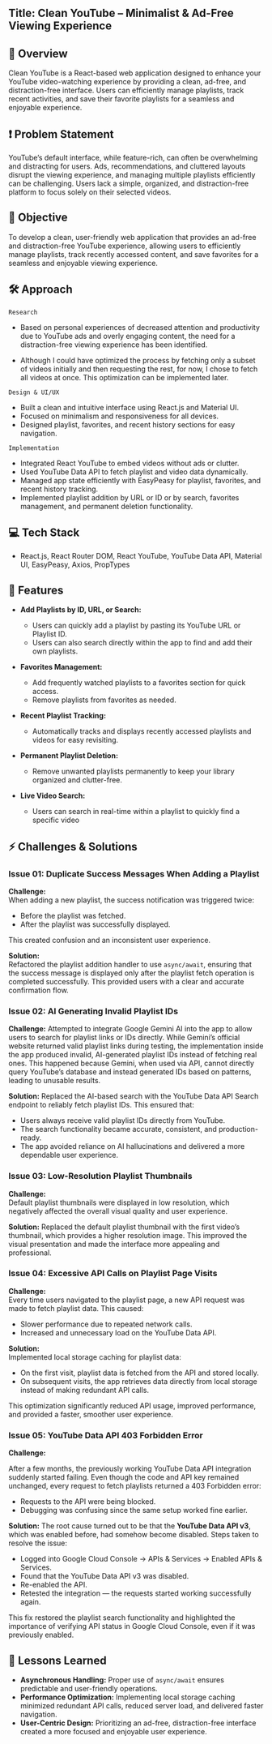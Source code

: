 ## Title: Clean YouTube – Minimalist & Ad-Free Viewing Experience

## 📄 Overview

Clean YouTube is a React-based web application designed to enhance your YouTube video-watching experience by providing a clean, ad-free, and distraction-free interface. Users can efficiently manage playlists, track recent activities, and save their favorite playlists for a seamless and enjoyable experience.

## ❗ Problem Statement

YouTube’s default interface, while feature-rich, can often be overwhelming and distracting for users. Ads, recommendations, and cluttered layouts disrupt the viewing experience, and managing multiple playlists efficiently can be challenging. Users lack a simple, organized, and distraction-free platform to focus solely on their selected videos.

## 🎯 Objective

To develop a clean, user-friendly web application that provides an ad-free and distraction-free YouTube experience, allowing users to efficiently manage playlists, track recently accessed content, and save favorites for a seamless and enjoyable viewing experience.

## 🛠️ Approach

`Research`

- Based on personal experiences of decreased attention and productivity due to YouTube ads and overly engaging content, the need for a distraction-free viewing experience has been identified.

- Although I could have optimized the process by fetching only a subset of videos initially and then requesting the rest, for now, I chose to fetch all videos at once. This optimization can be implemented later.

`Design & UI/UX`

- Built a clean and intuitive interface using React.js and Material UI.
- Focused on minimalism and responsiveness for all devices.
- Designed playlist, favorites, and recent history sections for easy navigation.

`Implementation`

- Integrated React YouTube to embed videos without ads or clutter.
- Used YouTube Data API to fetch playlist and video data dynamically.
- Managed app state efficiently with EasyPeasy for playlist, favorites, and recent history tracking.
- Implemented playlist addition by URL or ID or by search, favorites management, and permanent deletion functionality.

## 💻 Tech Stack

- React.js, React Router DOM, React YouTube, YouTube Data API, Material UI, EasyPeasy, Axios, PropTypes

## 🔑 Features

- **Add Playlists by ID, URL, or Search:**

  - Users can quickly add a playlist by pasting its YouTube URL or Playlist ID.
  - Users can also search directly within the app to find and add their own playlists.

- **Favorites Management:**

  - Add frequently watched playlists to a favorites section for quick access.
  - Remove playlists from favorites as needed.

- **Recent Playlist Tracking:**

  - Automatically tracks and displays recently accessed playlists and videos for easy revisiting.

- **Permanent Playlist Deletion:**

  - Remove unwanted playlists permanently to keep your library organized and clutter-free.

- **Live Video Search:**

  - Users can search in real-time within a playlist to quickly find a specific video

## ⚡ Challenges & Solutions

### **Issue 01: Duplicate Success Messages When Adding a Playlist**

**Challenge:**  
When adding a new playlist, the success notification was triggered twice:

- Before the playlist was fetched.
- After the playlist was successfully displayed.

This created confusion and an inconsistent user experience.

**Solution:**  
Refactored the playlist addition handler to use `async/await`, ensuring that the success message is displayed only after the playlist fetch operation is completed successfully. This provided users with a clear and accurate confirmation flow.

### **Issue 02: AI Generating Invalid Playlist IDs**

**Challenge:**
Attempted to integrate Google Gemini AI into the app to allow users to search for playlist links or IDs directly. While Gemini’s official website returned valid playlist links during testing, the implementation inside the app produced invalid, AI-generated playlist IDs instead of fetching real ones. This happened because Gemini, when used via API, cannot directly query YouTube’s database and instead generated IDs based on patterns, leading to unusable results.

**Solution:**
Replaced the AI-based search with the YouTube Data API Search endpoint to reliably fetch playlist IDs. This ensured that:

- Users always receive valid playlist IDs directly from YouTube.
- The search functionality became accurate, consistent, and production-ready.
- The app avoided reliance on AI hallucinations and delivered a more dependable user experience.

### **Issue 03: Low-Resolution Playlist Thumbnails**

**Challenge:**  
Default playlist thumbnails were displayed in low resolution, which negatively affected the overall visual quality and user experience.

**Solution:**
Replaced the default playlist thumbnail with the first video’s thumbnail, which provides a higher resolution image. This improved the visual presentation and made the interface more appealing and professional.

### **Issue 04: Excessive API Calls on Playlist Page Visits**

**Challenge:**  
Every time users navigated to the playlist page, a new API request was made to fetch playlist data. This caused:

- Slower performance due to repeated network calls.
- Increased and unnecessary load on the YouTube Data API.

**Solution:**  
Implemented local storage caching for playlist data:

- On the first visit, playlist data is fetched from the API and stored locally.
- On subsequent visits, the app retrieves data directly from local storage instead of making redundant API calls.

This optimization significantly reduced API usage, improved performance, and provided a faster, smoother user experience.

### **Issue 05: YouTube Data API 403 Forbidden Error**

**Challenge:**

After a few months, the previously working YouTube Data API integration suddenly started failing. Even though the code and API key remained unchanged, every request to fetch playlists returned a 403 Forbidden error:

- Requests to the API were being blocked.
- Debugging was confusing since the same setup worked fine earlier.

**Solution:**
The root cause turned out to be that the **YouTube Data API v3**, which was enabled before, had somehow become disabled. Steps taken to resolve the issue:

- Logged into Google Cloud Console → APIs & Services → Enabled APIs & Services.
- Found that the YouTube Data API v3 was disabled.
- Re-enabled the API.
- Retested the integration — the requests started working successfully again.

This fix restored the playlist search functionality and highlighted the importance of verifying API status in Google Cloud Console, even if it was previously enabled.

## 📖 Lessons Learned

- **Asynchronous Handling:** Proper use of `async/await` ensures predictable and user-friendly operations.
- **Performance Optimization:** Implementing local storage caching minimized redundant API calls, reduced server load, and delivered faster navigation.
- **User-Centric Design:** Prioritizing an ad-free, distraction-free interface created a more focused and enjoyable user experience.
